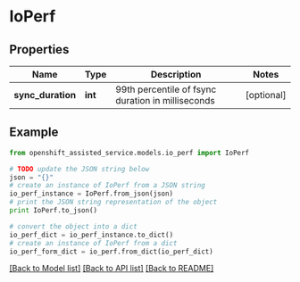 # IoPerf


## Properties
Name | Type | Description | Notes
------------ | ------------- | ------------- | -------------
**sync_duration** | **int** | 99th percentile of fsync duration in milliseconds | [optional] 

## Example

```python
from openshift_assisted_service.models.io_perf import IoPerf

# TODO update the JSON string below
json = "{}"
# create an instance of IoPerf from a JSON string
io_perf_instance = IoPerf.from_json(json)
# print the JSON string representation of the object
print IoPerf.to_json()

# convert the object into a dict
io_perf_dict = io_perf_instance.to_dict()
# create an instance of IoPerf from a dict
io_perf_form_dict = io_perf.from_dict(io_perf_dict)
```
[[Back to Model list]](../README.md#documentation-for-models) [[Back to API list]](../README.md#documentation-for-api-endpoints) [[Back to README]](../README.md)


